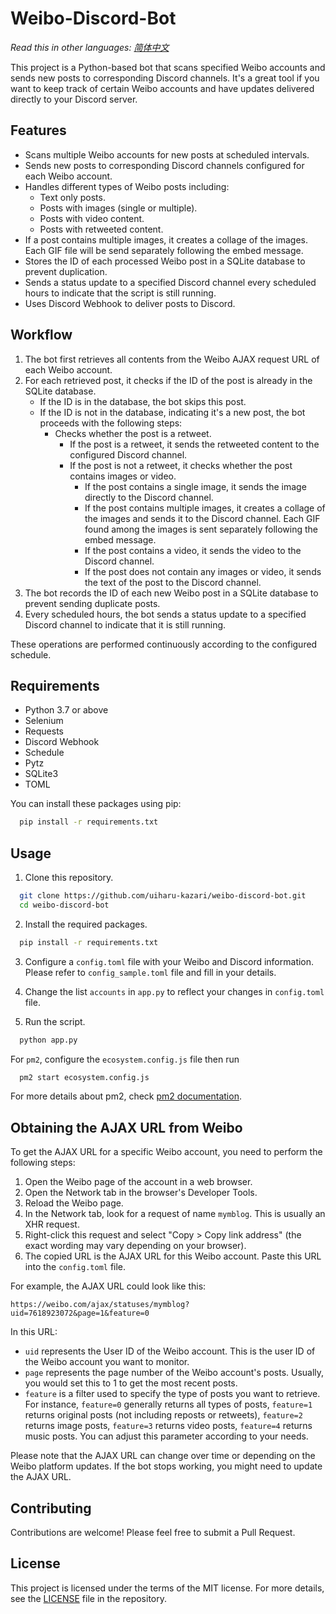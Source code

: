 # Weibo-Discord-Bot

*Read this in other languages: [简体中文](README.zh-CN.md)*

This project is a Python-based bot that scans specified Weibo accounts and sends new posts to corresponding Discord channels. It's a great tool if you want to keep track of certain Weibo accounts and have updates delivered directly to your Discord server.

## Features

* Scans multiple Weibo accounts for new posts at scheduled intervals.
* Sends new posts to corresponding Discord channels configured for each Weibo account.
* Handles different types of Weibo posts including:
  * Text only posts.
  * Posts with images (single or multiple).
  * Posts with video content.
  * Posts with retweeted content.
* If a post contains multiple images, it creates a collage of the images. Each GIF file will be send separately following the embed message.
* Stores the ID of each processed Weibo post in a SQLite database to prevent duplication.
* Sends a status update to a specified Discord channel every scheduled hours to indicate that the script is still running.
* Uses Discord Webhook to deliver posts to Discord.

## Workflow

1. The bot first retrieves all contents from the Weibo AJAX request URL of each Weibo account.
2. For each retrieved post, it checks if the ID of the post is already in the SQLite database.
   * If the ID is in the database, the bot skips this post.
   * If the ID is not in the database, indicating it's a new post, the bot proceeds with the following steps:
     * Checks whether the post is a retweet.
       * If the post is a retweet, it sends the retweeted content to the configured Discord channel.
       * If the post is not a retweet, it checks whether the post contains images or video.
         * If the post contains a single image, it sends the image directly to the Discord channel.
         * If the post contains multiple images, it creates a collage of the images and sends it to the Discord channel. Each GIF found among the images is sent separately following the embed message.
         * If the post contains a video, it sends the video to the Discord channel.
         * If the post does not contain any images or video, it sends the text of the post to the Discord channel.
3. The bot records the ID of each new Weibo post in a SQLite database to prevent sending duplicate posts.
4. Every scheduled hours, the bot sends a status update to a specified Discord channel to indicate that it is still running.

These operations are performed continuously according to the configured schedule.

## Requirements

* Python 3.7 or above
* Selenium
* Requests
* Discord Webhook
* Schedule
* Pytz
* SQLite3
* TOML

You can install these packages using pip:
```bash
  pip install -r requirements.txt
```

## Usage

1. Clone this repository.

```bash
  git clone https://github.com/uiharu-kazari/weibo-discord-bot.git
  cd weibo-discord-bot
```

2. Install the required packages.

```bash
  pip install -r requirements.txt
```

3. Configure a `config.toml` file with your Weibo and Discord information. Please refer to `config_sample.toml` file and fill in your details.

4. Change the list `accounts` in `app.py` to reflect your changes in `config.toml` file.
   
5. Run the script.

```bash
  python app.py
```

For `pm2`, configure the `ecosystem.config.js` file then run
```bash
  pm2 start ecosystem.config.js
```
For more details about pm2, check [pm2 documentation](https://pm2.keymetrics.io/docs/usage/quick-start/).

## Obtaining the AJAX URL from Weibo

To get the AJAX URL for a specific Weibo account, you need to perform the following steps:

1. Open the Weibo page of the account in a web browser.
2. Open the Network tab in the browser's Developer Tools.
3. Reload the Weibo page.
4. In the Network tab, look for a request of name `mymblog`. This is usually an XHR request.
5. Right-click this request and select "Copy > Copy link address" (the exact wording may vary depending on your browser).
6. The copied URL is the AJAX URL for this Weibo account. Paste this URL into the `config.toml` file.

For example, the AJAX URL could look like this: 

```url
https://weibo.com/ajax/statuses/mymblog?uid=7618923072&page=1&feature=0
```

In this URL:

* `uid` represents the User ID of the Weibo account. This is the user ID of the Weibo account you want to monitor.
* `page` represents the page number of the Weibo account's posts. Usually, you would set this to 1 to get the most recent posts.
* `feature` is a filter used to specify the type of posts you want to retrieve. For instance, `feature=0` generally returns all types of posts, `feature=1` returns original posts (not including reposts or retweets), `feature=2` returns image posts, `feature=3` returns video posts, `feature=4` returns music posts. You can adjust this parameter according to your needs.

Please note that the AJAX URL can change over time or depending on the Weibo platform updates. If the bot stops working, you might need to update the AJAX URL.


## Contributing
Contributions are welcome! Please feel free to submit a Pull Request.

## License

This project is licensed under the terms of the MIT license. For more details, see the [LICENSE](LICENSE) file in the repository.